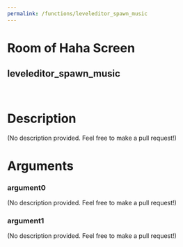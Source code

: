 ```yaml
---
permalink: /functions/leveleditor_spawn_music
---
```

# Room of Haha Screen  
## leveleditor_spawn_music  
&nbsp;  
# Description  
(No description provided. Feel free to make a pull request!) 
&nbsp;  
# Arguments
### argument0
(No description provided. Feel free to make a pull request!)
&nbsp;  
### argument1
(No description provided. Feel free to make a pull request!)
&nbsp;  


